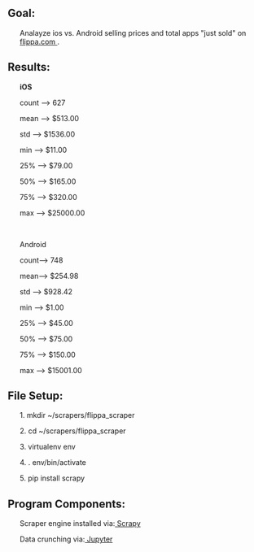 <h2><strong>Goal:</strong></h2> 
<ul> Analayze ios vs. Android selling prices and total apps "just sold" on <a href="https://flippa.com/apps/just-sold"> flippa.com </a>.</ul>
  
  
<h2><strong>Results:</strong></h2> 
<ul><strong>iOS</strong></ul>
<ul>   count --> 627</ul>
<ul>       mean --> $513.00</ul>
<ul>       std -->  $1536.00</ul>
<ul>       min -->  $11.00</ul>
<ul>       25% -->  $79.00</ul>
<ul>       50% -->  $165.00</ul>
<ul>       75% -->  $320.00</ul>
<ul>       max -->  $25000.00</ul>
  </ul>
  <br>
  <ul>Android</ul>
<ul>   count--> 748</ul>
<ul>       mean-->  $254.98</ul>
<ul>       std -->  $928.42</ul>
<ul>       min -->  $1.00</ul>
<ul>       25% -->  $45.00</ul>
<ul>       50% -->  $75.00</ul>
<ul>       75% -->  $150.00</ul>
<ul>       max -->  $15001.00</ul>
  </ul>
 
 
<h2><strong>File Setup:</strong></h2> 
<ul>1. mkdir ~/scrapers/flippa_scraper</ul>
<ul>2. cd ~/scrapers/flippa_scraper</ul>
<ul>3. virtualenv env</ul>
<ul>4. . env/bin/activate</ul>
<ul>5. pip install scrapy</ul>
 

<h2><strong>Program Components:</strong></h2>
<ul>Scraper engine installed via:<a href="https://scrapy.org/"> Scrapy</a> </ul>
<ul>Data crunching via:<a href="http://jupyter.org/"> Jupyter</a> </ul>
